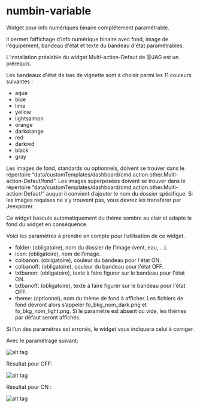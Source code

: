 # numbin-variable
Widget pour info numériques binaire complétement paramétrable.

Il permet l’affichage d’info numérique binaire avec fond, image de l'équipement, bandeau d'état et texte du bandeau d'état paramétrables.

L’installation préalable du widget Multi-action-Defaut de @JAG est un prérequis.

Les bandeaux d'état de bas de vignette sont à choisir parmi les 11 couleurs suivantes :

* aqua
* blue
* lime
* yellow
* lightsalmon
* orange
* darkorange
* red
* darkred
* black
* gray

Les images de fond, standards ou optionnels, doivent se trouver dans le répertoire “data/customTemplates/dashboard/cmd.action.other.Multi-action-Defaut/fond”. Les images superposées doivent se trouver dans le répertoire “data/customTemplates/dashboard/cmd.action.other.Multi-action-Defaut/” auquel il convient d’ajouter le nom du dossier spécifique.
Si les images requises ne s’y trouvent pas, vous devrez les transférer par Jeexplorer.

Ce widget bascule automatiquement du thème sombre au clair et adapte le fond du widget en conséquence.

Voici les paramètres à prendre en compte pour l’utilisation de ce widget.

* folder: (obligatoire), nom du dossier de l’image (vent, eau, …).
* icon: (obligatoire), nom de l’image.
* colbanon: (obligatoire), couleur du bandeau pour l'état ON.
* colbanoff: (obligatoire), couleur du bandeau pour l'état OFF.
* txtbanon: (obligatoire), texte à faire figurer sur le bandeau pour l'état ON.
* txtbanoff: (obligatoire), texte à faire figurer sur le bandeau pour l'état OFF.
* theme: (optionnel), nom du thème de fond à afficher. Les fichiers de fond devront alors s’appeler fo_bkg_nom_dark.png et fo_bkg_nom_light.png. Si le paramètre est absent ou vide, les thèmes par défaut seront affichés.

Si l’un des paramètres est erronés, le widget vous indiquera celui à corriger.

Avec le paramétrage suivant:

![alt tag](https://user-images.githubusercontent.com/54777712/69622993-58af7080-1042-11ea-9890-f7c0ff177641.PNG)

Résultat pour OFF:

![alt tag](https://user-images.githubusercontent.com/54777712/69622995-59480700-1042-11ea-96af-f9bb7871e809.PNG)

Résultat pour ON :

![alt tag](https://user-images.githubusercontent.com/54777712/69622997-59e09d80-1042-11ea-8a0e-a6513d857174.PNG)
